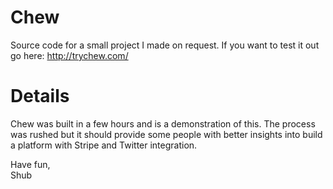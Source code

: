 Chew
====

Source code for a small project I made on request. If you want to test it out go here: http://trychew.com/

Details
==
Chew was built in a few hours and is a demonstration of this. The process was rushed but it should provide some people with better insights into build a platform with Stripe and Twitter integration.

Have fun, <br>
Shub
